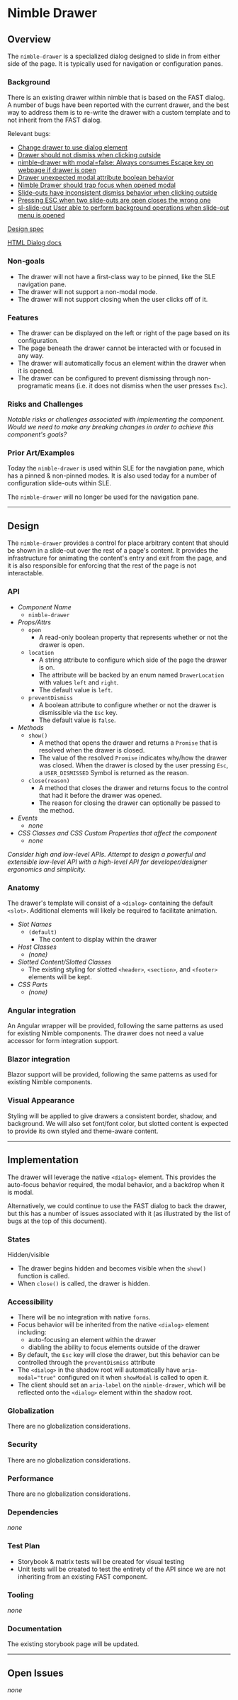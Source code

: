 # Nimble Drawer

## Overview

The `nimble-drawer` is a specialized dialog designed to slide in from either side of the page. It is typically used for navigation or configuration panes.

### Background

There is an existing drawer within nimble that is based on the FAST dialog. A number of bugs have been reported with the current drawer, and the best way to address them is to re-write the drawer with a custom template and to not inherit from the FAST dialog.

Relevant bugs:
- [Change drawer to use dialog element](https://github.com/ni/nimble/issues/592)
- [Drawer should not dismiss when clicking outside](https://github.com/ni/nimble/issues/636)
- [nimble-drawer with modal=false: Always consumes Escape key on webpage if drawer is open](https://github.com/ni/nimble/issues/234)
- [Drawer unexpected modal attribute boolean behavior](https://github.com/ni/nimble/issues/190)
- [Nimble Drawer should trap focus when opened modal](https://github.com/ni/nimble/issues/186)
- [Slide-outs have inconsistent dismiss behavior when clicking outside](https://dev.azure.com/ni/DevCentral/_queries/edit/2015838/)
- [Pressing ESC when two slide-outs are open closes the wrong one](https://dev.azure.com/ni/DevCentral/_queries/edit/2051165/)
- [sl-slide-out User able to perform background operations when slide-out menu is opened](https://ni.visualstudio.com/DevCentral/_workitems/edit/2104596)

[Design spec](https://xd.adobe.com/view/33ffad4a-eb2c-4241-b8c5-ebfff1faf6f6-66ac/screen/730cdeb8-a4b5-4dcc-9fe4-718a75da7aff/specs/)

[HTML Dialog docs](https://developer.mozilla.org/en-US/docs/Web/HTML/Element/dialog)

### Non-goals

- The drawer will not have a first-class way to be pinned, like the SLE navigation pane.
- The drawer will not support a non-modal mode.
- The drawer will not support closing when the user clicks off of it.
  
### Features

- The drawer can be displayed on the left or right of the page based on its configuration.
- The page beneath the drawer cannot be interacted with or focused in any way.
- The drawer will automatically focus an element within the drawer when it is opened.
- The drawer can be configured to prevent dismissing through non-programatic means (i.e. it does not dismiss when the user presses `Esc`).

### Risks and Challenges

*Notable risks or challenges associated with implementing the component. Would we need to make any breaking changes in order to achieve this component's goals?*

### Prior Art/Examples

Today the `nimble-drawer` is used within SLE for the navgiation pane, which has a pinned & non-pinned modes. It is also used today for a number of configuration slide-outs within SLE.

The `nimble-drawer` will no longer be used for the navigation pane.

---

## Design

The `nimble-drawer` provides a control for place arbitrary content that should be shown in a slide-out over the rest of a page's content. It provides the infrastructure for animating the content's entry and exit from the page, and it is also responsible for enforcing that the rest of the page is not interactable.

### API
- *Component Name*
    - `nimble-drawer`
- *Props/Attrs*
    -   `open`
        -   A read-only boolean property that represents whether or not the drawer is open.
    -   `location`
        -   A string attribute to configure which side of the page the drawer is on.
        -   The attribute will be backed by an enum named `DrawerLocation` with values `left` and `right`.
        -   The default value is `left`.
    -   `preventDismiss`
        -   A boolean attribute to configure whether or not the drawer is dismissible via the `Esc` key.
        -   The default value is `false`.
- *Methods*
    -   `show()`
        -   A method that opens the drawer and returns a `Promise` that is resolved when the drawer is closed.
        -   The value of the resolved `Promise` indicates why/how the drawer was closed. When the drawer is closed by the user pressing `Esc`, a `USER_DISMISSED` Symbol is returned as the reason.
    -   `close(reason)`
        -   A method that closes the drawer and returns focus to the control that had it before the drawer was opened.
        -   The reason for closing the drawer can optionally be passed to the method.
- *Events*
    - *none*
- *CSS Classes and CSS Custom Properties that affect the component*
    - *none*

*Consider high and low-level APIs. Attempt to design a powerful and extensible low-level API with a high-level API for developer/designer ergonomics and simplicity.*

### Anatomy 

The drawer's template will consist of a `<dialog>` containing the default `<slot>`. Additional elements will likely be required to facilitate animation.

- *Slot Names*
    -   `(default)`
        - The content to display within the drawer
-   _Host Classes_
    -   *(none)*
-   _Slotted Content/Slotted Classes_
    -   The existing styling for slotted `<header>`, `<section>`, and `<footer>` elements will be kept.
-   _CSS Parts_
    -   *(none)*


### Angular integration 

An Angular wrapper will be provided, following the same patterns as used for existing Nimble components. The drawer does not need a value accessor for form integration support.

### Blazor integration 

Blazor support will be provided, following the same patterns as used for existing Nimble components.

### Visual Appearance

Styling will be applied to give drawers a consistent border, shadow, and background. We will also set font/font color, but slotted content is expected to provide its own styled and theme-aware content.

---

## Implementation

The drawer will leverage the native `<dialog>` element. This provides the auto-focus behavior required, the modal behavior, and a backdrop when it is modal.

Alternatively, we could continue to use the FAST dialog to back the drawer, but this has a number of issues associated with it (as illustrated by the list of bugs at the top of this document).

### States

Hidden/visible

-   The drawer begins hidden and becomes visible when the `show()` function is called.
-   When `close()` is called, the drawer is hidden.

### Accessibility

- There will be no integration with native `forms`.
- Focus behavior will be inherited from the native `<dialog>` element including:
    - auto-focusing an element within the drawer
    - diabling the ability to focus elements outside of the drawer
- By default, the `Esc` key will close the drawer, but this behavior can be controlled through the `preventDismiss` attribute
- The `<dialog>` in the shadow root will automatically have `aria-modal="true"` configured on it when `showModal` is called to open it.
- The client should set an `aria-label` on the `nimble-drawer`, which will be reflected onto the `<dialog>` element within the shadow root.

### Globalization

There are no globalization considerations.

### Security

There are no globalization considerations.

### Performance

There are no globalization considerations.

### Dependencies

*none*

### Test Plan

- Storybook & matrix tests will be created for visual testing
- Unit tests will be created to test the entirety of the API since we are not inheriting from an existing FAST component.

### Tooling

*none*

### Documentation

The existing storybook page will be updated.

---
## Open Issues

*none*
